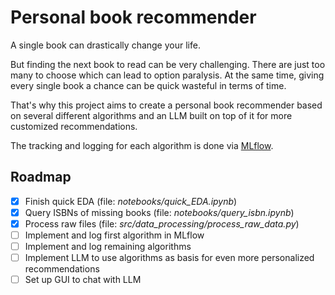 # Personal book recommender

A single book can drastically change your life.

But finding the next book to read can be very challenging. There are just too many to choose which can lead to option paralysis. At the same time, giving every single book a chance can be quick wasteful in terms of time.

That's why this project aims to create a personal book recommender based on several different algorithms and an LLM built on top of it for more customized recommendations.

The tracking and logging for each algorithm is done via [MLflow](https://github.com/mlflow/mlflow).

## Roadmap

- [x] Finish quick EDA (file: *notebooks/quick_EDA.ipynb*)
- [x] Query ISBNs of missing books (file: *notebooks/query_isbn.ipynb*)
- [x] Process raw files (file: *src/data_processing/process_raw_data.py*)
- [ ] Implement and log first algorithm in MLflow
- [ ] Implement and log remaining algorithms
- [ ] Implement LLM to use algorithms as basis for even more personalized recommendations
- [ ] Set up GUI to chat with LLM
